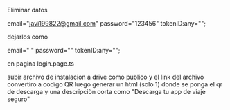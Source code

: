 Eliminar datos

email="javi199822@gmail.com"
password="123456"
tokenID:any="";

dejarlos como

email=" "
password=""
tokenID:any="";

en pagina login.page.ts


subir archivo de instalacion a drive como publico y el link del archivo convertiro a codigo QR
luego generar un html (solo 1) donde se ponga el qr de descarga y una descripciòn corta como "Descarga tu app de viaje seguro"
